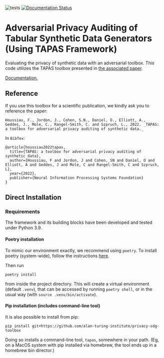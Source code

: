 ![tests](https://github.com/alan-turing-institute/privacy-sdg-toolbox/actions/workflows/ci.yml/badge.svg) [![Documentation Status](https://readthedocs.org/projects/privacy-sdg-toolbox/badge/?version=latest)](https://privacy-sdg-toolbox.readthedocs.io/en/latest/?badge=latest)

# Adversarial Privacy Auditing of Tabular Synthetic Data Generators (Using TAPAS Framework)

Evaluating the privacy of synthetic data with an adversarial toolbox. This code utilizes the TAPAS toolbox presented in [the associated paper](https://arxiv.org/abs/2211.06550).

[Documentation.](https://privacy-sdg-toolbox.readthedocs.io/en/latest/index.html#)


## Reference

If you use this toolbox for a scientific publication, we kindly ask you to reference the paper:

	Houssiau, F., Jordon, J., Cohen, S.N., Daniel, O., Elliott, A., Geddes, J., Mole, C., Rangel-Smith, C. and Szpruch, L., 2022. _TAPAS: a toolbox for adversarial privacy auditing of synthetic data._

In `BibTex`:

```
@article{houssiau2022tapas,
  title={TAPAS: a toolbox for adversarial privacy auditing of synthetic data},
  author={Houssiau, F and Jordon, J and Cohen, SN and Daniel, O and Elliott, A and Geddes, J and Mole, C and Rangel-Smith, C and Szpruch, L},
  year={2022},
  publisher={Neural Information Processing Systems Foundation}
}
```


## Direct Installation

### Requirements
The framework and its building blocks have been developed and tested under Python 3.9.


#### Poetry installation
To mimic our environment exactly, we recommend using `poetry`. To install poetry (system-wide), follow the instructions [here](https://python-poetry.org/docs/).

Then run
```
poetry install
```
from inside the project directory. This will create a virtual environment (default `.venv`), that can be accessed by running `poetry shell`, or in the usual way (with `source .venv/bin/activate`).

#### Pip installation (includes command-line tool)

It is also possible to install from pip:
```
pip install git+https://github.com/alan-turing-institute/privacy-sdg-toolbox
```

Doing so installs a command-line tool, `tapas`, somewhere in your path. (Eg, on
a MacOS system with pip installed via homebrew, the tool ends up in a homebrew
bin director.) 
